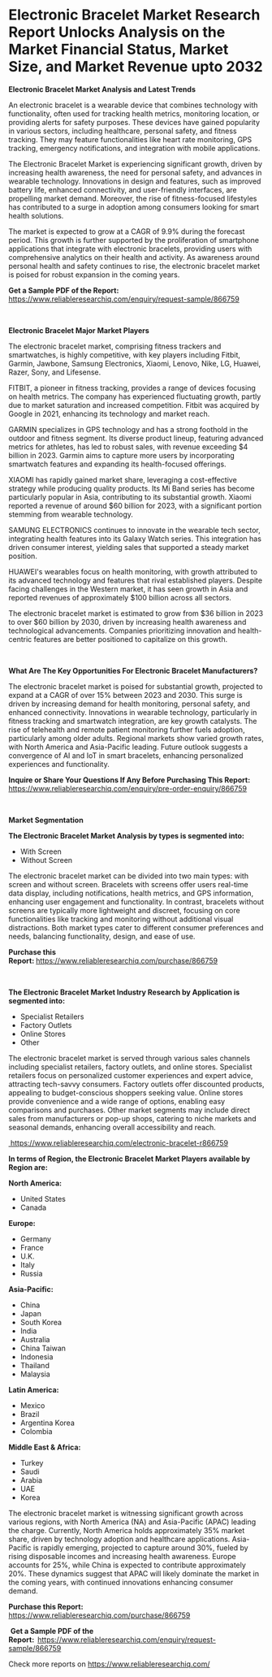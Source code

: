 <p><h1>Electronic Bracelet Market Research Report Unlocks Analysis on the Market Financial Status, Market Size, and Market Revenue upto 2032</h1></p><p><strong>Electronic Bracelet Market Analysis and Latest Trends</strong></p>
<p><p>An electronic bracelet is a wearable device that combines technology with functionality, often used for tracking health metrics, monitoring location, or providing alerts for safety purposes. These devices have gained popularity in various sectors, including healthcare, personal safety, and fitness tracking. They may feature functionalities like heart rate monitoring, GPS tracking, emergency notifications, and integration with mobile applications.</p><p>The Electronic Bracelet Market is experiencing significant growth, driven by increasing health awareness, the need for personal safety, and advances in wearable technology. Innovations in design and features, such as improved battery life, enhanced connectivity, and user-friendly interfaces, are propelling market demand. Moreover, the rise of fitness-focused lifestyles has contributed to a surge in adoption among consumers looking for smart health solutions.</p><p>The market is expected to grow at a CAGR of 9.9% during the forecast period. This growth is further supported by the proliferation of smartphone applications that integrate with electronic bracelets, providing users with comprehensive analytics on their health and activity. As awareness around personal health and safety continues to rise, the electronic bracelet market is poised for robust expansion in the coming years.</p></p>
<p><strong>Get a Sample PDF of the Report:&nbsp;</strong> <a href="https://www.reliableresearchiq.com/enquiry/request-sample/866759?utm_campaign=2379&utm_medium=2&utm_source=Github&utm_content=ia&utm_term=07022025&utm_id=electronic-bracelet">https://www.reliableresearchiq.com/enquiry/request-sample/866759</a></p>
<p>&nbsp;</p>
<p><strong>Electronic Bracelet Major Market Players</strong></p>
<p><p>The electronic bracelet market, comprising fitness trackers and smartwatches, is highly competitive, with key players including Fitbit, Garmin, Jawbone, Samsung Electronics, Xiaomi, Lenovo, Nike, LG, Huawei, Razer, Sony, and Lifesense. </p><p>FITBIT, a pioneer in fitness tracking, provides a range of devices focusing on health metrics. The company has experienced fluctuating growth, partly due to market saturation and increased competition. Fitbit was acquired by Google in 2021, enhancing its technology and market reach.</p><p>GARMIN specializes in GPS technology and has a strong foothold in the outdoor and fitness segment. Its diverse product lineup, featuring advanced metrics for athletes, has led to robust sales, with revenue exceeding $4 billion in 2023. Garmin aims to capture more users by incorporating smartwatch features and expanding its health-focused offerings.</p><p>XIAOMI has rapidly gained market share, leveraging a cost-effective strategy while producing quality products. Its Mi Band series has become particularly popular in Asia, contributing to its substantial growth. Xiaomi reported a revenue of around $60 billion for 2023, with a significant portion stemming from wearable technology.</p><p>SAMUNG ELECTRONICS continues to innovate in the wearable tech sector, integrating health features into its Galaxy Watch series. This integration has driven consumer interest, yielding sales that supported a steady market position. </p><p>HUAWEI's wearables focus on health monitoring, with growth attributed to its advanced technology and features that rival established players. Despite facing challenges in the Western market, it has seen growth in Asia and reported revenues of approximately $100 billion across all sectors.</p><p>The electronic bracelet market is estimated to grow from $36 billion in 2023 to over $60 billion by 2030, driven by increasing health awareness and technological advancements. Companies prioritizing innovation and health-centric features are better positioned to capitalize on this growth.</p></p>
<p>&nbsp;</p>
<p><strong>What Are The Key Opportunities For Electronic Bracelet Manufacturers?</strong></p>
<p><p>The electronic bracelet market is poised for substantial growth, projected to expand at a CAGR of over 15% between 2023 and 2030. This surge is driven by increasing demand for health monitoring, personal safety, and enhanced connectivity. Innovations in wearable technology, particularly in fitness tracking and smartwatch integration, are key growth catalysts. The rise of telehealth and remote patient monitoring further fuels adoption, particularly among older adults. Regional markets show varied growth rates, with North America and Asia-Pacific leading. Future outlook suggests a convergence of AI and IoT in smart bracelets, enhancing personalized experiences and functionality.</p></p>
<p><strong>Inquire or Share Your Questions If Any Before Purchasing This Report:</strong> <a href="https://www.reliableresearchiq.com/enquiry/pre-order-enquiry/866759?utm_campaign=2379&utm_medium=2&utm_source=Github&utm_content=ia&utm_term=07022025&utm_id=electronic-bracelet">https://www.reliableresearchiq.com/enquiry/pre-order-enquiry/866759</a></p>
<p>&nbsp;</p>
<p><strong>Market Segmentation</strong></p>
<p><strong>The Electronic Bracelet Market Analysis by types is segmented into:</strong></p>
<p><ul><li>With Screen</li><li>Without Screen</li></ul></p>
<p><p>The electronic bracelet market can be divided into two main types: with screen and without screen. Bracelets with screens offer users real-time data display, including notifications, health metrics, and GPS information, enhancing user engagement and functionality. In contrast, bracelets without screens are typically more lightweight and discreet, focusing on core functionalities like tracking and monitoring without additional visual distractions. Both market types cater to different consumer preferences and needs, balancing functionality, design, and ease of use.</p></p>
<p><strong>Purchase this Report:&nbsp;</strong><a href="https://www.reliableresearchiq.com/purchase/866759?utm_campaign=2379&utm_medium=2&utm_source=Github&utm_content=ia&utm_term=07022025&utm_id=electronic-bracelet">https://www.reliableresearchiq.com/purchase/866759</a></p>
<p>&nbsp;</p>
<p><strong>The Electronic Bracelet Market Industry Research by Application is segmented into:</strong></p>
<p><ul><li>Specialist Retailers</li><li>Factory Outlets</li><li>Online Stores</li><li>Other</li></ul></p>
<p><p>The electronic bracelet market is served through various sales channels including specialist retailers, factory outlets, and online stores. Specialist retailers focus on personalized customer experiences and expert advice, attracting tech-savvy consumers. Factory outlets offer discounted products, appealing to budget-conscious shoppers seeking value. Online stores provide convenience and a wide range of options, enabling easy comparisons and purchases. Other market segments may include direct sales from manufacturers or pop-up shops, catering to niche markets and seasonal demands, enhancing overall accessibility and reach.</p></p>
<p><a href="https://www.reliableresearchiq.com/electronic-bracelet-r866759?utm_campaign=2379&utm_medium=2&utm_source=Github&utm_content=ia&utm_term=07022025&utm_id=electronic-bracelet">&nbsp;https://www.reliableresearchiq.com/electronic-bracelet-r866759</a></p>
<p><strong>In terms of Region, the Electronic Bracelet Market Players available by Region are:</strong></p>
<p>
    <p> <strong> North America: </strong>
        <ul>
            <li>United States</li>
            <li>Canada</li>
        </ul>
        </p> 
    <p> <strong> Europe: </strong>
        <ul>
            <li>Germany</li>
            <li>France</li>
            <li>U.K.</li>
            <li>Italy</li>
            <li>Russia</li>
        </ul>
        </p> 
    <p> <strong> Asia-Pacific: </strong>
        <ul>
            <li>China</li>
            <li>Japan</li>
            <li>South Korea</li>
            <li>India</li>
            <li>Australia</li>
            <li>China Taiwan</li>
            <li>Indonesia</li>
            <li>Thailand</li>
            <li>Malaysia</li>
        </ul>
        </p> 
    <p> <strong> Latin America: </strong>
        <ul>
            <li>Mexico</li>
            <li>Brazil</li>
            <li>Argentina Korea</li>
            <li>Colombia</li>
        </ul>
        </p> 
    <p> <strong> Middle East & Africa: </strong>
        <ul>
            <li>Turkey</li>
            <li>Saudi</li>
            <li>Arabia</li>
            <li>UAE</li>
            <li>Korea</li>
        </ul>
    </p>
    </p>
<p><p>The electronic bracelet market is witnessing significant growth across various regions, with North America (NA) and Asia-Pacific (APAC) leading the charge. Currently, North America holds approximately 35% market share, driven by technology adoption and healthcare applications. Asia-Pacific is rapidly emerging, projected to capture around 30%, fueled by rising disposable incomes and increasing health awareness. Europe accounts for 25%, while China is expected to contribute approximately 20%. These dynamics suggest that APAC will likely dominate the market in the coming years, with continued innovations enhancing consumer demand.</p></p>
<p><strong>Purchase this Report: </strong><a href="https://www.reliableresearchiq.com/purchase/866759?utm_campaign=2379&utm_medium=2&utm_source=Github&utm_content=ia&utm_term=07022025&utm_id=electronic-bracelet">https://www.reliableresearchiq.com/purchase/866759</a></p>
<p>&nbsp;<strong>Get a Sample PDF of the Report:&nbsp;&nbsp;</strong><a href="https://www.reliableresearchiq.com/enquiry/request-sample/866759?utm_campaign=2379&utm_medium=2&utm_source=Github&utm_content=ia&utm_term=07022025&utm_id=electronic-bracelet">https://www.reliableresearchiq.com/enquiry/request-sample/866759</a></p>
<p><strong></strong></p>
<p>Check more reports on <a href="https://www.reliableresearchiq.com/?utm_campaign=2379&utm_medium=2&utm_source=Github&utm_content=ia&utm_term=07022025&utm_id=electronic-bracelet">https://www.reliableresearchiq.com/</a></p>